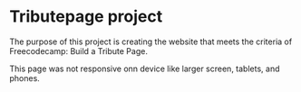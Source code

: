 #  Tributepage project

The purpose of this project is creating the website that meets the criteria of Freecodecamp: Build a Tribute Page.

This page was not responsive onn device like larger screen, tablets, and phones.
